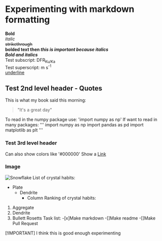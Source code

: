 # Experimenting with markdown formatting
**Bold**  
_italic_  
~~strikethrough~~  
**bolded text then _this is important because italics_**  
***Bold and italics***  
Test subscript: DFR<sub>Ku/Ka</sub>  
Test superscript: m s<sup>-1</sup>  
<ins>underline</ins>  
## Test 2nd level header - Quotes
This is what my book said this morning:

> "It's a great day"

To read in the numpy package use: 'import numpy as np'
If want to read in many packages:
'''
import numpy as np
import pandas as pd
import matplotlib as plt
'''
### Test 3rd level header
Can also show colors like '#000000'
Show a [Link](https://fightingillini.com/sports/womens-swimming-and-diving)
### Image
![Snowflake](https://www.snowcrystals.com/photos/f0105a169Abluemask.jpg)
List of crystal habits:
- Plate
  - Dendrite
    - Column
Ranking of crystal habits:
1. Aggregate
2. Dendrite
3. Bullett Rosetts
Task list:
-[x]Make markdown
-[]Make readme
-[]Make Pull Request

[!IMPORTANT]
I think this is good enough experimenting
<!-- Just some hidden practice too -->
